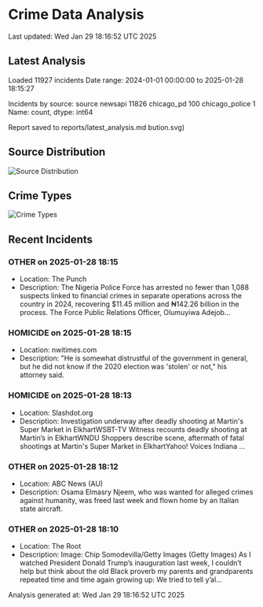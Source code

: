 # Crime Data Analysis
Last updated: Wed Jan 29 18:16:52 UTC 2025

## Latest Analysis

Loaded 11927 incidents
Date range: 2024-01-01 00:00:00 to 2025-01-28 18:15:27

Incidents by source:
source
newsapi           11826
chicago_pd          100
chicago_police        1
Name: count, dtype: int64

Report saved to reports/latest_analysis.md
bution.svg)

## Source Distribution
![Source Distribution](images/source_distribution.svg)

## Crime Types
![Crime Types](images/crime_types.svg)

## Recent Incidents

### OTHER on 2025-01-28 18:15
- Location: The Punch
- Description: The Nigeria Police Force has arrested no fewer than 1,088 suspects linked to financial crimes in separate operations across the country in 2024, recovering $11.45 million and ₦142.26 billion in the process. The Force Public Relations Officer, Olumuyiwa Adejob…


### HOMICIDE on 2025-01-28 18:15
- Location: nwitimes.com
- Description: "He is somewhat distrustful of the government in general, but he did not know if the 2020 election was 'stolen' or not," his attorney said.


### HOMICIDE on 2025-01-28 18:13
- Location: Slashdot.org
- Description: Investigation underway after deadly shooting at Martin's Super Market in ElkhartWSBT-TV Witness recounts deadly shooting at Martin’s in ElkhartWNDU Shoppers describe scene, aftermath of fatal shootings at Martin's Super Market in ElkhartYahoo! Voices Indiana …


### OTHER on 2025-01-28 18:12
- Location: ABC News (AU)
- Description: Osama Elmasry Njeem, who was wanted for alleged crimes against humanity, was freed last week and flown home by an Italian state aircraft.


### OTHER on 2025-01-28 18:10
- Location: The Root
- Description: Image: Chip Somodevilla/Getty Images (Getty Images)
As I watched President Donald Trump’s inauguration last week, I couldn’t help but think about the old Black proverb my parents and grandparents repeated time and time again growing up: We tried to tell y’al…

Analysis generated at: Wed Jan 29 18:16:52 UTC 2025
